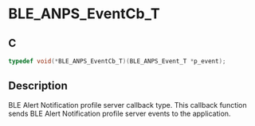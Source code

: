 # BLE_ANPS_EventCb_T

## C

```c
typedef void(*BLE_ANPS_EventCb_T)(BLE_ANPS_Event_T *p_event);
```

## Description

BLE Alert Notification profile server callback type. This callback function sends BLE Alert Notification profile server events to the application.


